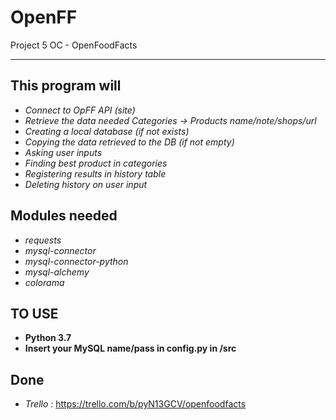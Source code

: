 # OpenFF
Project 5 OC - OpenFoodFacts

***

## This program will

- *Connect to OpFF API (site)*
- *Retrieve the data needed Categories -> Products name/note/shops/url*
- *Creating a local database (if not exists)*
- *Copying the data retrieved to the DB (if not empty)*
- *Asking user inputs*
- *Finding best product in categories*
- *Registering results in history table*
- *Deleting history on user input*

## Modules needed

- *requests*
- *mysql-connector*
- *mysql-connector-python*
- *mysql-alchemy*
- *colorama*

## TO USE

- **Python 3.7**
- **Insert your MySQL name/pass in config.py in /src**

## Done

- *Trello :* https://trello.com/b/pyN13GCV/openfoodfacts 

